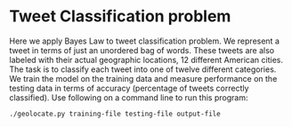 # Tweet Classification problem

Here we apply Bayes Law to tweet classification problem. We represent a tweet in terms of just an unordered bag of
words. These tweets are also labeled with their actual
geographic locations, 12 different American cities. The task is to classify each tweet into one of twelve different
categories. We train the model on the training data and measure performance on the testing data in terms of
accuracy (percentage of tweets correctly classified). Use following on a command line to run this program:


```
./geolocate.py training-file testing-file output-file
```
